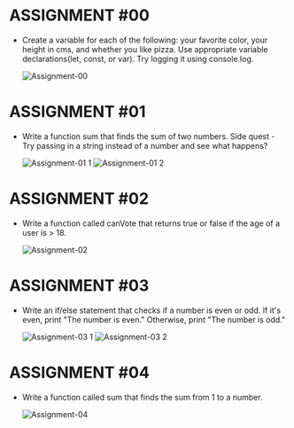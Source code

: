 # ASSIGNMENT #00
  - Create a variable for each of the following: your favorite color, your height in cms, and whether you like pizza. Use appropriate variable declarations(let, const, or var). Try
    logging it using console.log.
    
    ![Assignment-00](https://github.com/user-attachments/assets/8c1b10fd-d6b9-4817-8b6a-fc46443b79d0)
# ASSIGNMENT #01
  - Write a function sum that finds the sum of two numbers. Side quest - Try passing in a string instead of a number and see what happens?

    ![Assignment-01 1](https://github.com/user-attachments/assets/94813c27-cdcd-429b-9ddf-8ef403f94b37)
    ![Assignment-01 2](https://github.com/user-attachments/assets/7ae858ea-417b-4afb-b4d6-dc603c9a6e33)
# ASSIGNMENT #02
  - Write a function called canVote that returns true or false if the age of a user is > 18.

    ![Assignment-02](https://github.com/user-attachments/assets/fbfa6f96-4643-48b0-9f47-5f1661d7f2b4)
# ASSIGNMENT #03
  - Write an if/else statement that checks if a number is even or odd. If it's even, print "The number is even." Otherwise, print "The number is odd."

    ![Assignment-03 1](https://github.com/user-attachments/assets/beea9dca-2196-4953-8fa8-d94548106c62)
    ![Assignment-03 2](https://github.com/user-attachments/assets/73e02702-4861-48f9-8819-e275be11fe1d)
# ASSIGNMENT #04
  - Write a function called sum that finds the sum from 1 to a number.

    ![Assignment-04](https://github.com/user-attachments/assets/0502a9ae-ccb0-4ce4-9e4f-9e63c811153a)
